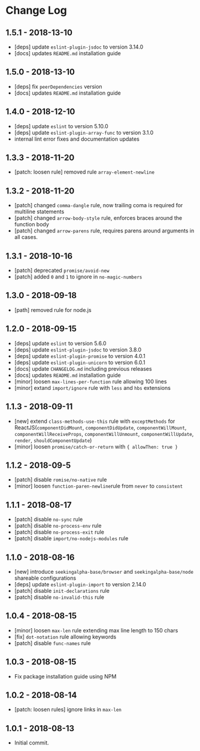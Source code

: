 # Change Log
## 1.5.1 - 2018-13-10
 - [deps] update `eslint-plugin-jsdoc` to version 3.14.0
 - [docs] updates `README.md` installation guide

## 1.5.0 - 2018-13-10
 - [deps] fix `peerDependencies` version
 - [docs] updates `README.md` installation guide

## 1.4.0 - 2018-12-10
 - [deps] update `eslint` to version 5.10.0
 - [deps] update `eslint-plugin-array-func` to version 3.1.0
 - internal lint error fixes and documentation updates

## 1.3.3 - 2018-11-20
 - [patch: loosen rule] removed rule `array-element-newline`

## 1.3.2 - 2018-11-20
 - [patch] changed `comma-dangle` rule, now trailing coma is required for multiline statements
 - [patch] changed `arrow-body-style` rule, enforces braces around the function body
 - [patch] changed `arrow-parens` rule, requires parens around arguments in all cases.

## 1.3.1 - 2018-10-16
 - [patch] deprecated `promise/avoid-new`
 - [patch] added `0` and `1` to ignore in `no-magic-numbers`

## 1.3.0 - 2018-09-18
 - [path] removed rule for node.js

## 1.2.0 - 2018-09-15
 - [deps] update `eslint` to version 5.6.0
 - [deps] update `eslint-plugin-jsdoc` to version 3.8.0
 - [deps] update `eslint-plugin-promise` to version 4.0.1
 - [deps] update `eslint-plugin-unicorn` to version 6.0.1
 - [docs] update `CHANGELOG.md` including previous releases
 - [docs] updates `README.md` installation guide
 - [minor] loosen `max-lines-per-function` rule allowing 100 lines
 - [minor] extand `import/ignore` rule with `less` and `hbs` extensions

## 1.1.3 - 2018-09-11
 - [new] extend `class-methods-use-this` rule with `exceptMethods` for ReactJS(`componentDidMount`, `componentDidUpdate`, `componentWillMount`, `componentWillReceiveProps`, `componentWillUnmount`, `componentWillUpdate`, `render`, `shouldComponentUpdate`)
 - [minor] loosen `promise/catch-or-return` with `{ allowThen: true }`

## 1.1.2 - 2018-09-5
 - [patch] disable `romise/no-native` rule
 - [minor] loosen `function-paren-newline`rule from `never` to `consistent`

## 1.1.1 - 2018-08-17
 - [patch] disable `no-sync` rule
 - [patch] disable `no-process-env` rule
 - [patch] disable `no-process-exit` rule
 - [patch] disable `import/no-nodejs-modules` rule

## 1.1.0 - 2018-08-16
 - [new] introduce `seekingalpha-base/browser` and `seekingalpha-base/node` shareable configurations
 - [deps] update `eslint-plugin-import` to version 2.14.0
 - [patch] disable `init-declarations` rule
 - [patch] disable `no-invalid-this` rule

## 1.0.4 - 2018-08-15

 - [minor] loosen `max-len` rule extending max line length to 150 chars
 - [fix] `dot-notation` rule allowing keywords
 - [patch] disable `func-names` rule

## 1.0.3 - 2018-08-15

 - Fix package installation guide using NPM

## 1.0.2 - 2018-08-14

 - [patch: loosen rules] ignore links in `max-len`

## 1.0.1 - 2018-08-13

 - Initial commit.